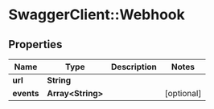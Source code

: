 # SwaggerClient::Webhook

## Properties
Name | Type | Description | Notes
------------ | ------------- | ------------- | -------------
**url** | **String** |  | 
**events** | **Array&lt;String&gt;** |  | [optional] 

